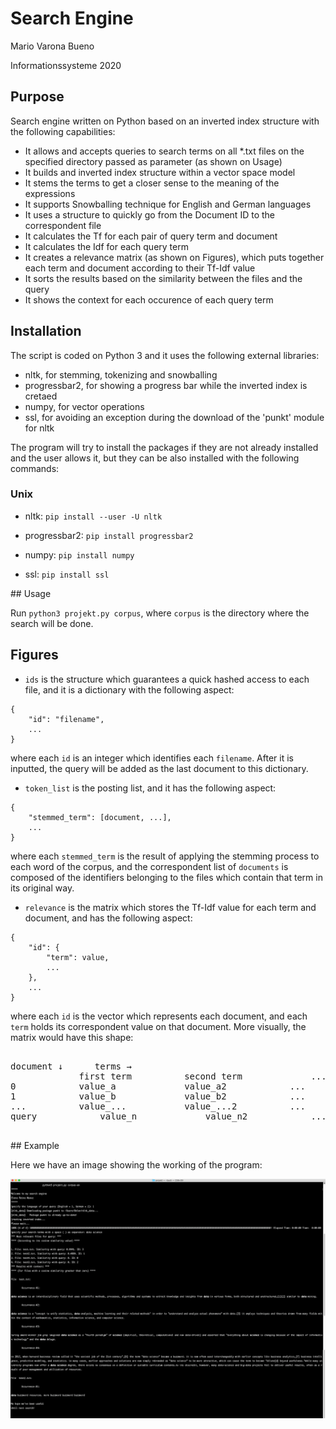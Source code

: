 # Search Engine
Mario Varona Bueno

Informationssysteme 2020

## Purpose

Search engine written on Python based on an inverted index structure with the following capabilities:

- It allows and accepts queries to search terms on all *.txt files on the specified directory passed as parameter (as shown on Usage)
- It builds and inverted index structure within a vector space model
- It stems the terms to get a closer sense to the meaning of the expressions
- It supports Snowballing technique for English and German languages
- It uses a structure to quickly go from the Document ID to the correspondent file
- It calculates the Tf for each pair of query term and document
- It calculates the Idf for each query term
- It creates a relevance matrix (as shown on Figures), which puts together each term and document according to their Tf-Idf value
- It sorts the results based on the similarity between the files and the query
- It shows the context for each occurence of each query term

## Installation

The script is coded on Python 3 and it uses the following external libraries:

- nltk, for stemming, tokenizing and snowballing
- progressbar2, for showing a progress bar while the inverted index is cretaed
- numpy, for vector operations
- ssl, for avoiding an exception during the download of the 'punkt' module for nltk

The program will try to install the packages if they are not already installed and the user allows it, but they can be also installed with the following commands:

### Unix

- nltk:
`pip install --user -U nltk`

- progressbar2:
`pip install progressbar2`

- numpy:
`pip install numpy`

- ssl:
`pip install ssl`

## Usage

Run `python3 projekt.py corpus`, where `corpus` is the directory where the search will be done.

## Figures

- `ids` is the structure which guarantees a quick hashed access to each file, and it is a dictionary with the following aspect:

```
{
	"id": "filename",
	...
}
```

where each `id` is an integer which identifies each `filename`. After it is inputted, the query will be added as the last document to this dictionary. 

- `token_list` is the posting list, and it has the following aspect:

```
{
	"stemmed_term": [document, ...],
	...
}
```

where each `stemmed_term` is the result of applying the stemming process to each word of the corpus, and the correspondent list of `documents` is composed of the identifiers belonging to the files which contain that term in its original way.

- `relevance` is the matrix which stores the Tf-Idf value for each term and document, and has the following aspect:

```
{
	"id": {
		"term": value,
		...
	},
	...
}
```

where each `id` is the vector which represents each document, and each `term` holds its correspondent value on that document. More visually, the matrix would have this shape:

<pre>

document ↓	    terms →
			 first term			 second term			 ...
0			 value_a			 value_a2			 ...
1			 value_b			 value_b2			 ...
...			 value_...			 value_...2			 ...
query			 value_n			 value_n2			 ...

</pre>

## Example

Here we have an image showing the working of the program:

<img src="example.png" alt="Search engine working" width="900"/>